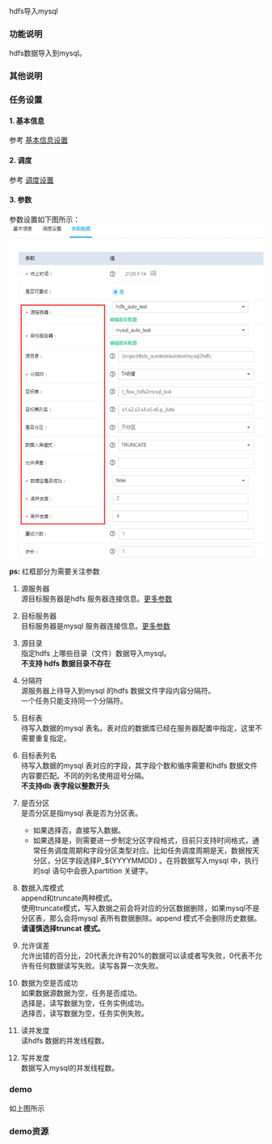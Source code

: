 hdfs导入mysql

### 功能说明
hdfs数据导入到mysql。

### 其他说明


### 任务设置
#### 1. 基本信息  
参考 [基本信息设置](/workflow/workflow/runnerBasicInfo.md)  
#### 2. 调度  
参考 [调度设置](/workflow/workflow/runnerCycle.md)  

#### 3. 参数
参数设置如下图所示：
![hdfs2mysql](/workflow/workflow/images/hdfs2mysql.png)

__ps:__ 红框部分为需要关注参数  
1. 源服务器  
源目标服务器是hdfs 服务器连接信息。[更多参数](/workflow/services/readme.md)  

2. 目标服务器  
目标服务器是mysql 服务器连接信息。[更多参数](/workflow/services/readme.md)  

3. 源目录  
指定hdfs 上哪些目录（文件）数据导入mysql。  
**不支持 hdfs 数据目录不存在**  
4. 分隔符  
源服务器上待导入到mysql 的hdfs 数据文件字段内容分隔符。  
一个任务只能支持同一个分隔符。

5. 目标表  
待写入数据的mysql 表名。表对应的数据库已经在服务器配置中指定，这里不需要重复指定。

6. 目标表列名  
待写入数据的mysql 表对应的字段，其字段个数和循序需要和hdfs 数据文件内容要匹配。不同的列名使用逗号分隔。  
**不支持db 表字段以整数开头**  

7. 是否分区  
是否分区是指mysql 表是否为分区表。  
    * 如果选择否，直接写入数据。  
    * 如果选择是，则需要进一步制定分区字段格式，目前只支持时间格式，通常任务调度周期和字段分区类型对应。比如任务调度周期是天，数据按天分区，分区字段选择P_${YYYYMMDD} 。在将数据写入mysql 中，执行的sql 语句中会嵌入partition 关键字。  

8. 数据入库模式  
append和truncate两种模式。  
使用truncate模式，写入数据之前会将对应的分区数据删除，如果mysql不是分区表，那么会将mysql 表所有数据删除。append 模式不会删除历史数据。     
**请谨慎选择truncat 模式。**  

9. 允许误差  
允许出错的百分比，20代表允许有20%的数据可以读或者写失败，0代表不允许有任何数据读写失败。读写各算一次失败。    

10. 数据为空是否成功  
如果数据源数据为空，任务是否成功。  
选择是，读写数据为空，任务实例成功。  
选择否，读写数据为空，任务实例失败。  

11. 读并发度  
读hdfs 数据的并发线程数。

12. 写并发度  
数据写入mysql的并发线程数。 

### demo
如上图所示

### demo资源
